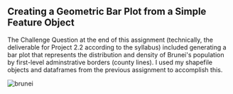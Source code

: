 ## Creating a Geometric Bar Plot from a Simple Feature Object

The Challenge Question at the end of this assignment (technically, the deliverable for Project 2.2 according to the syllabus) included generating a bar plot that represents the distribution and density of Brunei's population by first-level adminstrative borders (county lines). I used my shapefile objects and dataframes from the previous assignment to accomplish this. 

![brunei](https://user-images.githubusercontent.com/70035366/110176801-e5aeb100-7dd1-11eb-870d-bf75d6dbb306.png)
